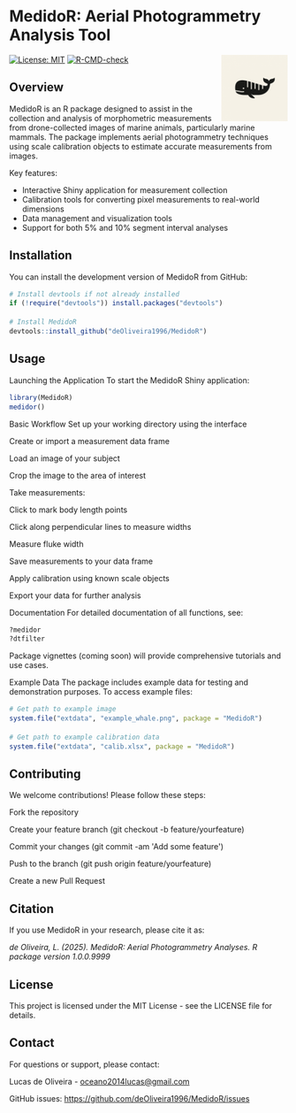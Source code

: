 # MedidoR: Aerial Photogrammetry Analysis Tool

<img src="man/figures/logo.png" align="right" width="120" />

[![License: MIT](https://img.shields.io/badge/License-MIT-yellow.svg)](https://opensource.org/licenses/MIT)
[![R-CMD-check](https://github.com/deOliveira1996/MedidoR/actions/workflows/R-CMD-check.yaml/badge.svg)](https://github.com/deOliveira1996/MedidoR/actions/workflows/R-CMD-check.yaml)

## Overview

MedidoR is an R package designed to assist in the collection and analysis of morphometric measurements from drone-collected images of marine animals, particularly marine mammals. The package implements aerial photogrammetry techniques using scale calibration objects to estimate accurate measurements from images.

Key features:
- Interactive Shiny application for measurement collection
- Calibration tools for converting pixel measurements to real-world dimensions
- Data management and visualization tools
- Support for both 5% and 10% segment interval analyses

## Installation

You can install the development version of MedidoR from GitHub:

```r
# Install devtools if not already installed
if (!require("devtools")) install.packages("devtools")

# Install MedidoR
devtools::install_github("deOliveira1996/MedidoR")
```
## Usage
Launching the Application
To start the MedidoR Shiny application:
```r
library(MedidoR)
medidor()
```

Basic Workflow
Set up your working directory using the interface

Create or import a measurement data frame

Load an image of your subject

Crop the image to the area of interest

Take measurements:

Click to mark body length points

Click along perpendicular lines to measure widths

Measure fluke width

Save measurements to your data frame

Apply calibration using known scale objects

Export your data for further analysis

Documentation
For detailed documentation of all functions, see:

```r
?medidor
?dtfilter
```

Package vignettes (coming soon) will provide comprehensive tutorials and use cases.

Example Data
The package includes example data for testing and demonstration purposes. To access example files:

```r
# Get path to example image
system.file("extdata", "example_whale.png", package = "MedidoR")

# Get path to example calibration data
system.file("extdata", "calib.xlsx", package = "MedidoR")
```

## Contributing
We welcome contributions! Please follow these steps:

Fork the repository

Create your feature branch (git checkout -b feature/yourfeature)

Commit your changes (git commit -am 'Add some feature')

Push to the branch (git push origin feature/yourfeature)

Create a new Pull Request

## Citation
If you use MedidoR in your research, please cite it as:

*de Oliveira, L. (2025). MedidoR: Aerial Photogrammetry Analyses. R package version 1.0.0.9999*

## License
This project is licensed under the MIT License - see the LICENSE file for details.

## Contact
For questions or support, please contact:

Lucas de Oliveira - oceano2014lucas@gmail.com

GitHub issues: https://github.com/deOliveira1996/MedidoR/issues
